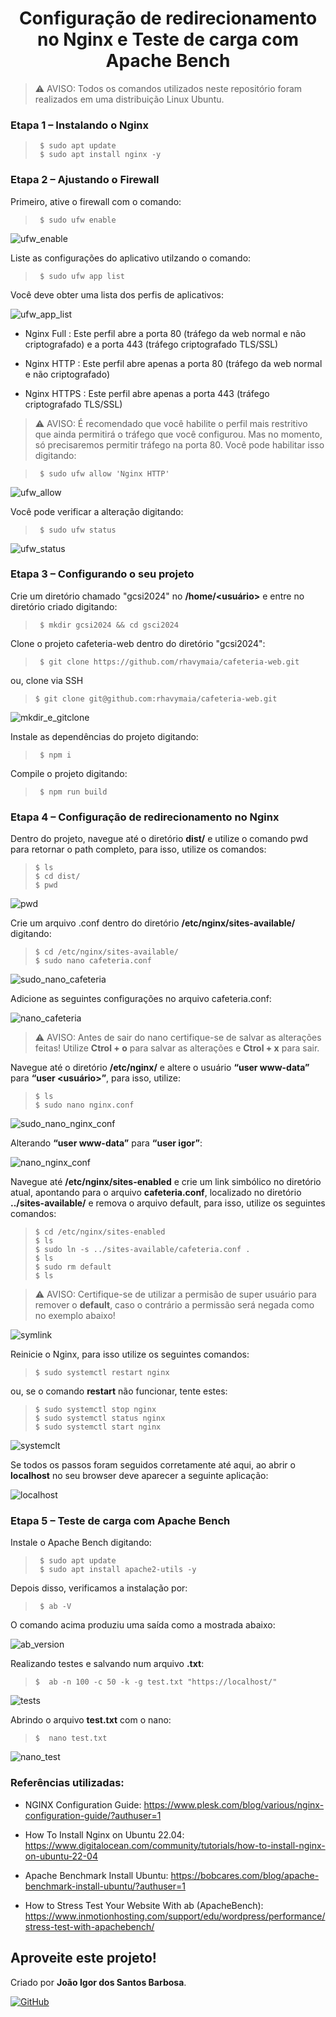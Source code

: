 <h1 align="center">Configuração de redirecionamento no Nginx e Teste de carga com Apache Bench</h1>

> ⚠️ AVISO: Todos os comandos utilizados neste repositório foram realizados em uma distribuição Linux Ubuntu.


### Etapa 1 – Instalando o Nginx

>      $ sudo apt update
>      $ sudo apt install nginx -y

### Etapa 2 – Ajustando o Firewall

Primeiro, ative o firewall com o comando:
    
>      $ sudo ufw enable

  ![ufw_enable](assets/ufw_enable.png)

Liste as configurações do aplicativo utilzando o comando:

>      $ sudo ufw app list

Você deve obter uma lista dos perfis de aplicativos:

  ![ufw_app_list](assets/ufw_app_list.png)

- Nginx Full : Este perfil abre a porta 80 (tráfego da web normal e não criptografado) e a porta 443 (tráfego criptografado TLS/SSL)

- Nginx HTTP : Este perfil abre apenas a porta 80 (tráfego da web normal e não criptografado)

- Nginx HTTPS : Este perfil abre apenas a porta 443 (tráfego criptografado TLS/SSL)

> ⚠️ AVISO: É recomendado que você habilite o perfil mais restritivo que ainda permitirá o tráfego que você configurou. Mas no momento, só precisaremos permitir tráfego na porta 80.
Você pode habilitar isso digitando:

>      $ sudo ufw allow 'Nginx HTTP'

  ![ufw_allow](assets/ufw_allow.png)

Você pode verificar a alteração digitando:

>      $ sudo ufw status

  ![ufw_status](assets/ufw_status.png)

  ### Etapa 3 – Configurando o seu projeto
Crie um diretório chamado "gcsi2024" no **/home/<usuário>** e entre no diretório criado digitando:

>      $ mkdir gcsi2024 && cd gsci2024

Clone o projeto cafeteria-web dentro do diretório "gcsi2024":

>      $ git clone https://github.com/rhavymaia/cafeteria-web.git

   ou, clone via SSH

>     $ git clone git@github.com:rhavymaia/cafeteria-web.git

  ![mkdir_e_gitclone](assets/mkdir_e_gitclone.png)

Instale as dependências do projeto digitando:

>      $ npm i

Compile o projeto digitando: 

>      $ npm run build

### Etapa 4 – Configuração de redirecionamento no Nginx

Dentro do projeto, navegue até o diretório **dist/** e utilize o comando pwd para retornar o path completo, para isso, utilize os comandos:

>     $ ls
>     $ cd dist/
>     $ pwd

  ![pwd](assets/pwd.png)

Crie um arquivo .conf dentro do diretório **/etc/nginx/sites-available/** digitando:

>     $ cd /etc/nginx/sites-available/
>     $ sudo nano cafeteria.conf

  ![sudo_nano_cafeteria](assets/sudo_nano_cafeteria_conf.png)

Adicione as seguintes configurações no arquivo cafeteria.conf:

  ![nano_cafeteria](assets/nano_cafeteria_conf.png)

> ⚠️ AVISO: Antes de sair do nano certifique-se de salvar as alterações feitas! Utilize **Ctrol + o** para salvar as alterações e **Ctrol + x** para sair.

Navegue até o diretório **/etc/nginx/** e altere o usuário **“user www-data”** para **“user <usuário>”**, para isso, utilize:
	    
>     $ ls
>     $ sudo nano nginx.conf

  ![sudo_nano_nginx_conf](assets/sudo_nano_nginx_conf.png)

Alterando **“user www-data”** para **“user igor”**:

  ![nano_nginx_conf](assets/nano_nginx_conf.png)

Navegue até **/etc/nginx/sites-enabled** e crie um link simbólico no diretório atual, apontando para o arquivo **cafeteria.conf**, localizado no diretório **../sites-available/** e remova o arquivo default, para isso, utilize os seguintes comandos:

>     $ cd /etc/nginx/sites-enabled
>     $ ls
>     $ sudo ln -s ../sites-available/cafeteria.conf .
>     $ ls
>     $ sudo rm default
>     $ ls
    
> ⚠️ AVISO: Certifique-se de utilizar a permisão de super usuário para remover o **default**, caso o contrário a permissão será negada como no exemplo abaixo!

  ![symlink](assets/symlink.png)

Reinicie o Nginx, para isso utilize os seguintes comandos:

>     $ sudo systemctl restart nginx

ou, se o comando **restart** não funcionar, tente estes: 

>     $ sudo systemctl stop nginx
>     $ sudo systemctl status nginx
>     $ sudo systemctl start nginx

  ![systemclt](assets/systemctl.png)

Se todos os passos foram seguidos corretamente até aqui, ao abrir o **localhost** no seu browser deve aparecer a seguinte aplicação:

  ![localhost](assets/localhost.png)

  ### Etapa 5 – Teste de carga com Apache Bench

Instale o Apache Bench digitando: 

>      $ sudo apt update
>      $ sudo apt install apache2-utils -y

Depois disso, verificamos a instalação por:
>      $ ab -V

O comando acima produziu uma saída como a mostrada abaixo:

  ![ab_version](assets/ab_version.png)

Realizando testes e salvando num arquivo **.txt**: 

>     $  ab -n 100 -c 50 -k -g test.txt "https://localhost/"

  ![tests](assets/tests.png)

Abrindo o arquivo **test.txt** com o nano: 

>     $  nano test.txt

  ![nano_test](assets/nano_test.png)

  ### Referências utilizadas:

- NGINX Configuration Guide: https://www.plesk.com/blog/various/nginx-configuration-guide/?authuser=1

- How To Install Nginx on Ubuntu 22.04: https://www.digitalocean.com/community/tutorials/how-to-install-nginx-on-ubuntu-22-04

- Apache Benchmark Install Ubuntu: https://bobcares.com/blog/apache-benchmark-install-ubuntu/?authuser=1

- How to Stress Test Your Website With ab (ApacheBench): https://www.inmotionhosting.com/support/edu/wordpress/performance/stress-test-with-apachebench/


## Aproveite este projeto!

Criado por **João Igor dos Santos Barbosa**.

[![GitHub](https://img.shields.io/badge/github-%23121011.svg?style=for-the-badge&logo=github&logoColor=white)](https://github.com/ignizxl)